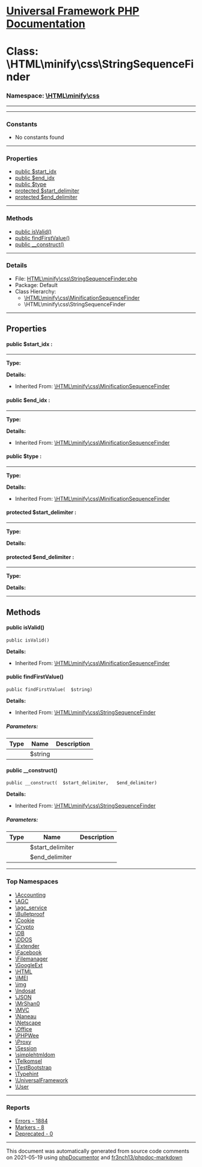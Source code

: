# [Universal Framework PHP Documentation](../home.md)

# Class: \HTML\minify\css\StringSequenceFinder
### Namespace: [\HTML\minify\css](../namespaces/HTML.minify.css.md)
---
---
### Constants
* No constants found
---
### Properties
* [public $start_idx](../classes/HTML.minify.css.MinificationSequenceFinder.md#property_start_idx)
* [public $end_idx](../classes/HTML.minify.css.MinificationSequenceFinder.md#property_end_idx)
* [public $type](../classes/HTML.minify.css.MinificationSequenceFinder.md#property_type)
* [protected $start_delimiter](../classes/HTML.minify.css.StringSequenceFinder.md#property_start_delimiter)
* [protected $end_delimiter](../classes/HTML.minify.css.StringSequenceFinder.md#property_end_delimiter)
---
### Methods
* [public isValid()](../classes/HTML.minify.css.MinificationSequenceFinder.md#method_isValid)
* [public findFirstValue()](../classes/HTML.minify.css.StringSequenceFinder.md#method_findFirstValue)
* [public __construct()](../classes/HTML.minify.css.StringSequenceFinder.md#method___construct)
---
### Details
* File: [HTML\minify\css\StringSequenceFinder.php](../files/HTML.minify.css.StringSequenceFinder.md)
* Package: Default
* Class Hierarchy: 
  * [\HTML\minify\css\MinificationSequenceFinder](../classes/HTML.minify.css.MinificationSequenceFinder.md)
  * \HTML\minify\css\StringSequenceFinder
---
## Properties
<a name="property_start_idx"></a>
#### public $start_idx : 
---
**Type:** 

**Details:**
* Inherited From: [\HTML\minify\css\MinificationSequenceFinder](../classes/HTML.minify.css.MinificationSequenceFinder.md)


<a name="property_end_idx"></a>
#### public $end_idx : 
---
**Type:** 

**Details:**
* Inherited From: [\HTML\minify\css\MinificationSequenceFinder](../classes/HTML.minify.css.MinificationSequenceFinder.md)


<a name="property_type"></a>
#### public $type : 
---
**Type:** 

**Details:**
* Inherited From: [\HTML\minify\css\MinificationSequenceFinder](../classes/HTML.minify.css.MinificationSequenceFinder.md)


<a name="property_start_delimiter"></a>
#### protected $start_delimiter : 
---
**Type:** 

**Details:**


<a name="property_end_delimiter"></a>
#### protected $end_delimiter : 
---
**Type:** 

**Details:**



---
## Methods
<a name="method_isValid" class="anchor"></a>
#### public isValid() 

```
public isValid() 
```

**Details:**
* Inherited From: [\HTML\minify\css\MinificationSequenceFinder](../classes/HTML.minify.css.MinificationSequenceFinder.md)




<a name="method_findFirstValue" class="anchor"></a>
#### public findFirstValue() 

```
public findFirstValue(  $string) 
```

**Details:**
* Inherited From: [\HTML\minify\css\StringSequenceFinder](../classes/HTML.minify.css.StringSequenceFinder.md)
##### Parameters:
| Type | Name | Description |
| ---- | ---- | ----------- |
| <code></code> | $string  |  |




<a name="method___construct" class="anchor"></a>
#### public __construct() 

```
public __construct(  $start_delimiter,   $end_delimiter) 
```

**Details:**
* Inherited From: [\HTML\minify\css\StringSequenceFinder](../classes/HTML.minify.css.StringSequenceFinder.md)
##### Parameters:
| Type | Name | Description |
| ---- | ---- | ----------- |
| <code></code> | $start_delimiter  |  |
| <code></code> | $end_delimiter  |  |





---

### Top Namespaces

* [\Accounting](../namespaces/Accounting.md)
* [\AGC](../namespaces/AGC.md)
* [\agc_service](../namespaces/agc_service.md)
* [\Bulletproof](../namespaces/Bulletproof.md)
* [\Cookie](../namespaces/Cookie.md)
* [\Crypto](../namespaces/Crypto.md)
* [\DB](../namespaces/DB.md)
* [\DDOS](../namespaces/DDOS.md)
* [\Extender](../namespaces/Extender.md)
* [\Facebook](../namespaces/Facebook.md)
* [\Filemanager](../namespaces/Filemanager.md)
* [\GoogleExt](../namespaces/GoogleExt.md)
* [\HTML](../namespaces/HTML.md)
* [\IMEI](../namespaces/IMEI.md)
* [\img](../namespaces/img.md)
* [\Indosat](../namespaces/Indosat.md)
* [\JSON](../namespaces/JSON.md)
* [\MrShan0](../namespaces/MrShan0.md)
* [\MVC](../namespaces/MVC.md)
* [\Naneau](../namespaces/Naneau.md)
* [\Netscape](../namespaces/Netscape.md)
* [\Office](../namespaces/Office.md)
* [\PHPWee](../namespaces/PHPWee.md)
* [\Proxy](../namespaces/Proxy.md)
* [\Session](../namespaces/Session.md)
* [\simplehtmldom](../namespaces/simplehtmldom.md)
* [\Telkomsel](../namespaces/Telkomsel.md)
* [\TestBootstrap](../namespaces/TestBootstrap.md)
* [\Typehint](../namespaces/Typehint.md)
* [\UniversalFramework](../namespaces/UniversalFramework.md)
* [\User](../namespaces/User.md)

---

### Reports
* [Errors - 1884](../reports/errors.md)
* [Markers - 8](../reports/markers.md)
* [Deprecated - 0](../reports/deprecated.md)

---

This document was automatically generated from source code comments on 2021-05-19 using [phpDocumentor](http://www.phpdoc.org/) and [fr3nch13/phpdoc-markdown](https://github.com/fr3nch13/phpdoc-markdown)
